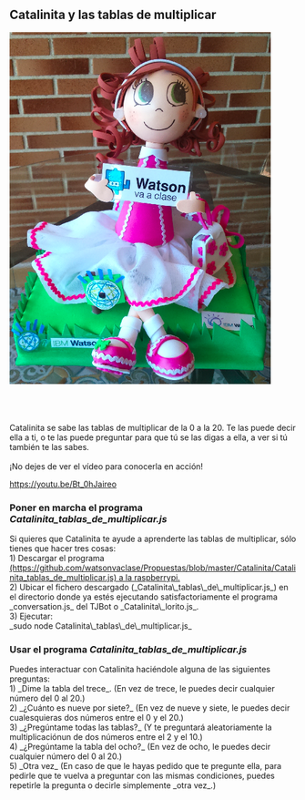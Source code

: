 

## Catalinita y las tablas de multiplicar


<img id="img1" src="Catalinita/Catalinita.png"> <br> <br>


<br>
<br>
<div id="texto1">Catalinita se sabe las tablas de multiplicar de la 0 a la 20. Te las puede decir ella a ti, o te las puede preguntar para que tú se las digas a ella, a ver si tú también te las sabes.</div>
<br>

<div id="texto2">¡No dejes de ver el vídeo para conocerla en acción!</div>

<a href="https://youtu.be/Bt_0hJaireo"> https://youtu.be/Bt_0hJaireo</a>

### Poner en marcha el programa _Catalinita\_tablas\_de\_multiplicar.js_

<div id="texto3">Si quieres que Catalinita te ayude a aprenderte las tablas de multiplicar, sólo tienes que hacer tres cosas:</div>

<div id="texto4">1) Descargar el programa <a href="Catalinita_tablas_de_multiplicar.js">(https://github.com/watsonvaclase/Propuestas/blob/master/Catalinita/Catalinita_tablas_de_multiplicar.js) a la raspberrypi.</a></div>

<div id="texto5">2) Ubicar el fichero descargado (_Catalinita\_tablas\_de\_multiplicar.js_) en el directorio donde ya estés ejecutando satisfactoriamente el programa _conversation.js_ del TJBot o _Catalinita\_lorito.js_.</div>

<div id="texto6">3) Ejecutar: <br>
_sudo node Catalinita\_tablas\_de\_multiplicar.js_</div>

### Usar el programa _Catalinita\_tablas\_de\_multiplicar.js_

<div id="texto7">Puedes interactuar con Catalinita haciéndole alguna de las siguientes preguntas:</div>

<div id="texto8">1) _Dime la tabla del trece_. (En vez de trece, le puedes decir cualquier número del 0 al 20.) </div>

<div id="texto9">2) _¿Cuánto es nueve por siete?_ (En vez de nueve y siete, le puedes decir cualesquieras dos números entre el 0 y el 20.)</div>

<div id="texto10">3) _¿Pregúntame todas las tablas?_ (Y te preguntará aleatoriamente la multiplicaciónun de dos números entre el 2 y el 10.)</div>

<div id="texto11">4) _¿Pregúntame la tabla del ocho?_ (En vez de ocho, le puedes decir cualquier número del 0 al 20.)</div>

<div id="texto12">5) _Otra vez_ (En caso de que le hayas pedido que te pregunte ella, para pedirle que te vuelva a preguntar con las mismas condiciones, puedes repetirle la pregunta o decirle simplemente _otra vez_.)</div>


